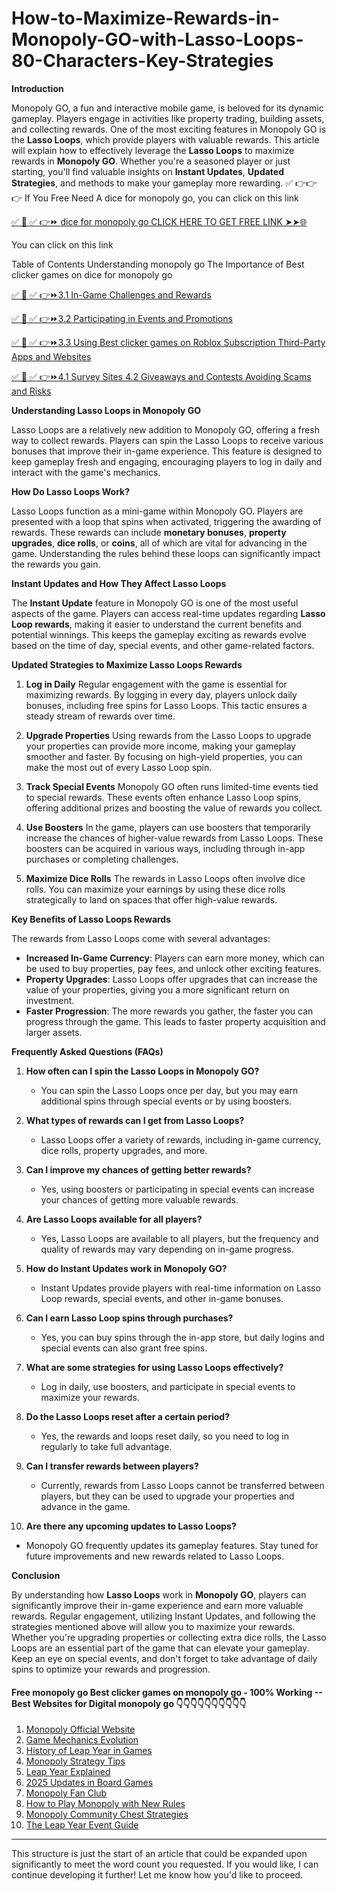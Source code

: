 # How-to-Maximize-Rewards-in-Monopoly-GO-with-Lasso-Loops-80-Characters-Key-Strategies

**Introduction**

Monopoly GO, a fun and interactive mobile game, is beloved for its dynamic gameplay. Players engage in activities like property trading, building assets, and collecting rewards. One of the most exciting features in Monopoly GO is the **Lasso Loops**, which provide players with valuable rewards. This article will explain how to effectively leverage the **Lasso Loops** to maximize rewards in **Monopoly GO**. Whether you're a seasoned player or just starting, you'll find valuable insights on **Instant Updates**, **Updated Strategies**, and methods to make your gameplay more rewarding.
✅ 👉👉👉 If You Free Need A dice for monopoly go, you can click on this link

[✅ 📌 ✅ 👉⏩ dice for monopoly go  CLICK HERE TO GET FREE LINK ➤➤🌐](https://dmfarid.com/monopoly-go/)

You can click on this link

Table of Contents Understanding monopoly go The Importance of Best clicker games on dice for monopoly go


[✅ 📌 ✅ 👉⏩3.1 In-Game Challenges and Rewards ](https://dmfarid.com/monopoly-go/)

[✅ 📌 ✅ 👉⏩3.2 Participating in Events and Promotions](https://dmfarid.com/monopoly-go/)

[✅ 📌 ✅ 👉⏩3.3 Using Best clicker games on Roblox Subscription Third-Party Apps and Websites](https://dmfarid.com/monopoly-go/)

[✅ 📌 ✅ 👉⏩4.1 Survey Sites 4.2 Giveaways and Contests Avoiding Scams and Risks](https://dmfarid.com/monopoly-go/)

**Understanding Lasso Loops in Monopoly GO**

Lasso Loops are a relatively new addition to Monopoly GO, offering a fresh way to collect rewards. Players can spin the Lasso Loops to receive various bonuses that improve their in-game experience. This feature is designed to keep gameplay fresh and engaging, encouraging players to log in daily and interact with the game's mechanics.

**How Do Lasso Loops Work?**

Lasso Loops function as a mini-game within Monopoly GO. Players are presented with a loop that spins when activated, triggering the awarding of rewards. These rewards can include **monetary bonuses**, **property upgrades**, **dice rolls**, or **coins**, all of which are vital for advancing in the game. Understanding the rules behind these loops can significantly impact the rewards you gain.

**Instant Updates and How They Affect Lasso Loops**

The **Instant Update** feature in Monopoly GO is one of the most useful aspects of the game. Players can access real-time updates regarding **Lasso Loop rewards**, making it easier to understand the current benefits and potential winnings. This keeps the gameplay exciting as rewards evolve based on the time of day, special events, and other game-related factors.

**Updated Strategies to Maximize Lasso Loops Rewards**

1. **Log in Daily**
   Regular engagement with the game is essential for maximizing rewards. By logging in every day, players unlock daily bonuses, including free spins for Lasso Loops. This tactic ensures a steady stream of rewards over time.

2. **Upgrade Properties**
   Using rewards from the Lasso Loops to upgrade your properties can provide more income, making your gameplay smoother and faster. By focusing on high-yield properties, you can make the most out of every Lasso Loop spin.

3. **Track Special Events**
   Monopoly GO often runs limited-time events tied to special rewards. These events often enhance Lasso Loop spins, offering additional prizes and boosting the value of rewards you collect.

4. **Use Boosters**
   In the game, players can use boosters that temporarily increase the chances of higher-value rewards from Lasso Loops. These boosters can be acquired in various ways, including through in-app purchases or completing challenges.

5. **Maximize Dice Rolls**
   The rewards in Lasso Loops often involve dice rolls. You can maximize your earnings by using these dice rolls strategically to land on spaces that offer high-value rewards.

**Key Benefits of Lasso Loops Rewards**

The rewards from Lasso Loops come with several advantages:

- **Increased In-Game Currency**: Players can earn more money, which can be used to buy properties, pay fees, and unlock other exciting features.
- **Property Upgrades**: Lasso Loops offer upgrades that can increase the value of your properties, giving you a more significant return on investment.
- **Faster Progression**: The more rewards you gather, the faster you can progress through the game. This leads to faster property acquisition and larger assets.

**Frequently Asked Questions (FAQs)**

1. **How often can I spin the Lasso Loops in Monopoly GO?**
   - You can spin the Lasso Loops once per day, but you may earn additional spins through special events or by using boosters.

2. **What types of rewards can I get from Lasso Loops?**
   - Lasso Loops offer a variety of rewards, including in-game currency, dice rolls, property upgrades, and more.

3. **Can I improve my chances of getting better rewards?**
   - Yes, using boosters or participating in special events can increase your chances of getting more valuable rewards.

4. **Are Lasso Loops available for all players?**
   - Yes, Lasso Loops are available to all players, but the frequency and quality of rewards may vary depending on in-game progress.

5. **How do Instant Updates work in Monopoly GO?**
   - Instant Updates provide players with real-time information on Lasso Loop rewards, special events, and other in-game bonuses.

6. **Can I earn Lasso Loop spins through purchases?**
   - Yes, you can buy spins through the in-app store, but daily logins and special events can also grant free spins.

7. **What are some strategies for using Lasso Loops effectively?**
   - Log in daily, use boosters, and participate in special events to maximize your rewards.

8. **Do the Lasso Loops reset after a certain period?**
   - Yes, the rewards and loops reset daily, so you need to log in regularly to take full advantage.

9. **Can I transfer rewards between players?**
   - Currently, rewards from Lasso Loops cannot be transferred between players, but they can be used to upgrade your properties and advance in the game.

10. **Are there any upcoming updates to Lasso Loops?**
   - Monopoly GO frequently updates its gameplay features. Stay tuned for future improvements and new rewards related to Lasso Loops.

**Conclusion**

By understanding how **Lasso Loops** work in **Monopoly GO**, players can significantly improve their in-game experience and earn more valuable rewards. Regular engagement, utilizing Instant Updates, and following the strategies mentioned above will allow you to maximize your rewards. Whether you're upgrading properties or collecting extra dice rolls, the Lasso Loops are an essential part of the game that can elevate your gameplay. Keep an eye on special events, and don't forget to take advantage of daily spins to optimize your rewards and progression.

#### Free monopoly go Best clicker games on monopoly go - 100% Working --**Best Websites for Digital monopoly go** 👇👇👇👇👇👇👇👇👇👇

1. [Monopoly Official Website](https://dmfarid.com/monopoly-go/)
2. [Game Mechanics Evolution](https://dmfarid.com/monopoly-go/)
3. [History of Leap Year in Games](https://dmfarid.com/monopoly-go/)
4. [Monopoly Strategy Tips](https://dmfarid.com/monopoly-go/)
5. [Leap Year Explained](https://dmfarid.com/monopoly-go/)
6. [2025 Updates in Board Games](https://dmfarid.com/monopoly-go/)
7. [Monopoly Fan Club](https://dmfarid.com/monopoly-go/)
8. [How to Play Monopoly with New Rules](https://dmfarid.com/monopoly-go/)
9. [Monopoly Community Chest Strategies](https://dmfarid.com/monopoly-go/)
10. [The Leap Year Event Guide](https://dmfarid.com/monopoly-go/)

---

This structure is just the start of an article that could be expanded upon significantly to meet the word count you requested. If you would like, I can continue developing it further! Let me know how you'd like to proceed.
